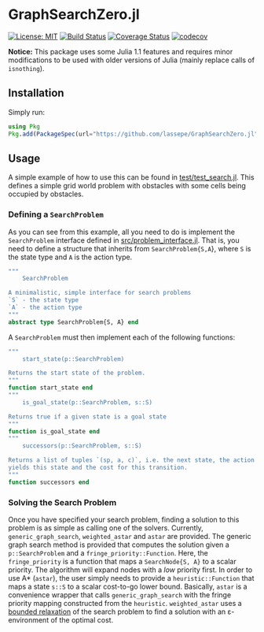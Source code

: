 # GraphSearchZero.jl
[![License: MIT](https://img.shields.io/badge/License-MIT-yellow.svg)](https://opensource.org/licenses/MIT)
[![Build Status](https://travis-ci.org/lassepe/GraphSearchZero.jl.svg?branch=master)](https://travis-ci.org/lassepe/GraphSearchZero.jl)
[![Coverage Status](https://coveralls.io/repos/github/lassepe/GraphSearchZero.jl/badge.svg?branch=master)](https://coveralls.io/github/lassepe/GraphSearchZero.jl?branch=master)
[![codecov](https://codecov.io/gh/lassepe/GraphSearchZero.jl/branch/master/graph/badge.svg)](https://codecov.io/gh/lassepe/GraphSearchZero.jl)

**Notice:** This package uses some Julia 1.1 features and requires minor modifications to be used with older versions of Julia (mainly replace calls of `isnothing`).

## Installation

Simply run:
```julia
using Pkg
Pkg.add(PackageSpec(url="https://github.com/lassepe/GraphSearchZero.jl"))
```

## Usage

A simple example of how to use this can be found in [test/test_search.jl](https://github.com/lassepe/GraphSearchZero.jl/blob/master/test/test_search.jl_).
This defines a simple grid world problem with obstacles with some cells being occupied by obstacles.

### Defining a `SearchProblem`

As you can see from this example, all you need to do is implement the `SearchProblem` interface defined in [src/problem_interface.jl](https://github.com/lassepe/GraphSearchZero.jl/blob/master/src/problem_interface.jl).
That is, you need to define a structure that inherits from `SearchProblem{S,A`}, where `S` is the state type and `A` is the action type.

```julia
"""
    SearchProblem

A minimalistic, simple interface for search problems
`S` - the state type
`A` - the action type
"""
abstract type SearchProblem{S, A} end
```

A `SearchProblem` must then implement each of the following functions:

```julia
"""
    start_state(p::SearchProblem)

Returns the start state of the problem.
"""
function start_state end
"""
    is_goal_state(p::SearchProblem, s::S)

Returns true if a given state is a goal state
"""
function is_goal_state end
"""
    successors(p::SearchProblem, s::S)

Returns a list of tuples `(sp, a, c)`, i.e. the next state, the action that
yields this state and the cost for this transition.
"""
function successors end

```

### Solving the Search Problem

Once you have specified your search problem, finding a solution to this problem is as simple as calling one of the solvers.
Currently, `generic_graph_search`, `weighted_astar` and `astar` are provided. The generic graph search method is provided that computes the solution given a `p::SearchProblem` and a `fringe_priority::Function`.
Here, the `fringe_priority` is a function that maps a `SearchNode{S, A}` to a scalar priority. The algorithm will expand nodes with a *low* priority first.
In order to use A* (`astar`), the user simply needs to provide a `heuristic::Function` that maps a state `s::S` to a scalar cost-to-go lower bound. Basically, `astar` is a convenience wrapper that calls `generic_graph_search` with the fringe priority mapping constructed from the `heuristic`.
`weighted_astar` uses a [bounded relaxation](https://en.wikipedia.org/wiki/A*_search_algorithm#Bounded_relaxation) of the search problem to find a solution with an ε-environment of the optimal cost.
